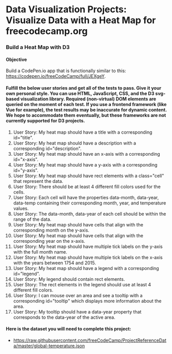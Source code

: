 # Data Visualization Projects: Visualize Data with a Heat Map for freecodecamp.org

### Build a Heat Map with D3

#### Objective

Build a CodePen.io app that is functionally similar to this: https://codepen.io/freeCodeCamp/full/JEXgeY.

#### Fulfill the below user stories and get all of the tests to pass. Give it your own personal style. You can use HTML, JavaScript, CSS, and the D3 svg-based visualization library. Required (non-virtual) DOM elements are queried on the moment of each test. If you use a frontend framework (like Vue for example), the test results may be inaccurate for dynamic content. We hope to accommodate them eventually, but these frameworks are not currently supported for D3 projects.

1. User Story: My heat map should have a title with a corresponding id="title".
2. User Story: My heat map should have a description with a corresponding id="description".
3. User Story: My heat map should have an x-axis with a corresponding id="x-axis".
4. User Story: My heat map should have a y-axis with a corresponding id="y-axis".
5. User Story: My heat map should have rect elements with a class="cell" that represent the data.
6. User Story: There should be at least 4 different fill colors used for the cells.
7. User Story: Each cell will have the properties data-month, data-year, data-temp containing their corresponding month, year, and temperature values.
8. User Story: The data-month, data-year of each cell should be within the range of the data.
9. User Story: My heat map should have cells that align with the corresponding month on the y-axis.
10. User Story: My heat map should have cells that align with the corresponding year on the x-axis.
11. User Story: My heat map should have multiple tick labels on the y-axis with the full month name.
12. User Story: My heat map should have multiple tick labels on the x-axis with the years between 1754 and 2015.
13. User Story: My heat map should have a legend with a corresponding id="legend".
14. User Story: My legend should contain rect elements.
15. User Story: The rect elements in the legend should use at least 4 different fill colors.
16. User Story: I can mouse over an area and see a tooltip with a corresponding id="tooltip" which displays more information about the area.
17. User Story: My tooltip should have a data-year property that corresponds to the data-year of the active area.

#### Here is the dataset you will need to complete this project: 
* https://raw.githubusercontent.com/freeCodeCamp/ProjectReferenceData/master/global-temperature.json
